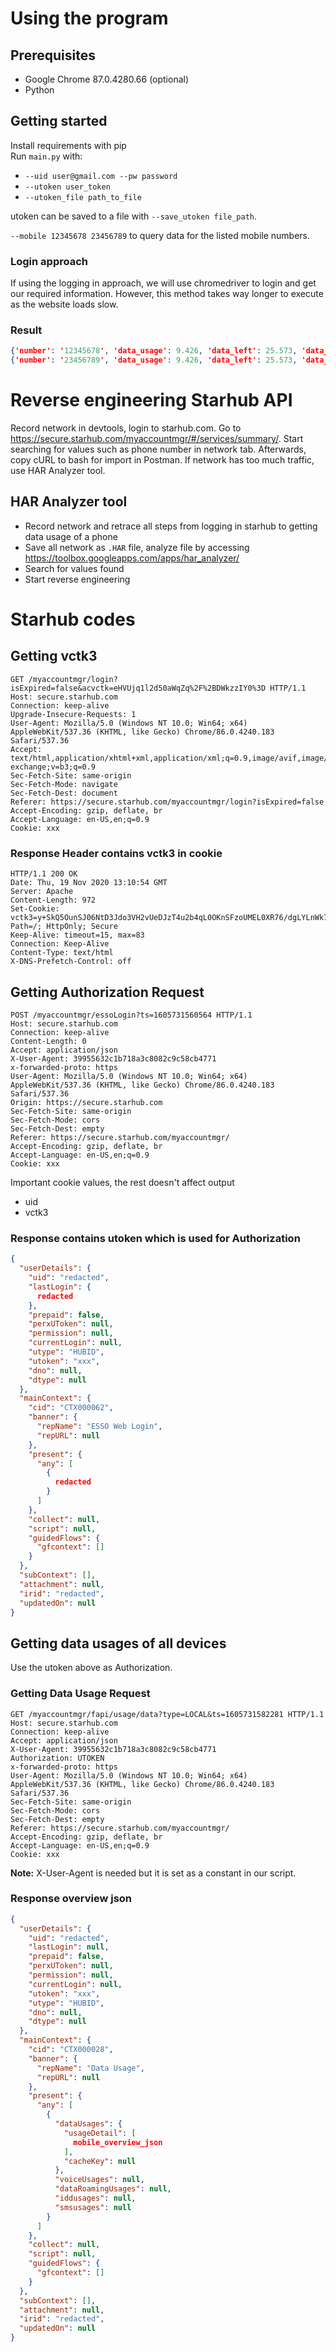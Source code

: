 # Using the program

## Prerequisites

* Google Chrome 87.0.4280.66 (optional)
* Python

## Getting started

Install requirements with pip  
Run `main.py` with:

* `--uid user@gmail.com --pw password`
* `--utoken user_token`
* `--utoken_file path_to_file`

utoken can be saved to a file with `--save_utoken file_path`.

`--mobile 12345678 23456789` to query data for the listed mobile numbers.

### Login approach
If using the logging in approach, we will use chromedriver to login and get our required information. However, this method takes way longer to execute as the website loads slow.

### Result
```json
{'number': '12345678', 'data_usage': 9.426, 'data_left': 25.573, 'data_total': 35.0}
{'number': '23456789', 'data_usage': 9.426, 'data_left': 25.573, 'data_total': 35.0}
```


# Reverse engineering Starhub API

Record network in devtools, login to starhub.com. Go to https://secure.starhub.com/myaccountmgr/#/services/summary/. Start searching for values such as phone number in network tab. Afterwards, copy cURL to bash for import in Postman. If network has too much traffic, use HAR Analyzer tool.

## HAR Analyzer tool

* Record network and retrace all steps from logging in starhub to getting data usage of a phone
* Save all network as `.HAR` file, analyze file by accessing https://toolbox.googleapps.com/apps/har_analyzer/
* Search for values found
* Start reverse engineering

# Starhub codes

## Getting vctk3
```
GET /myaccountmgr/login?isExpired=false&acvctk=eHVUjq1l2d50aWqZq%2F%2BDWkzzIY0%3D HTTP/1.1
Host: secure.starhub.com
Connection: keep-alive
Upgrade-Insecure-Requests: 1
User-Agent: Mozilla/5.0 (Windows NT 10.0; Win64; x64) AppleWebKit/537.36 (KHTML, like Gecko) Chrome/86.0.4240.183 Safari/537.36
Accept: text/html,application/xhtml+xml,application/xml;q=0.9,image/avif,image/webp,image/apng,*/*;q=0.8,application/signed-exchange;v=b3;q=0.9
Sec-Fetch-Site: same-origin
Sec-Fetch-Mode: navigate
Sec-Fetch-Dest: document
Referer: https://secure.starhub.com/myaccountmgr/login?isExpired=false
Accept-Encoding: gzip, deflate, br
Accept-Language: en-US,en;q=0.9
Cookie: xxx
```

### Response Header contains vctk3 in cookie

```
HTTP/1.1 200 OK
Date: Thu, 19 Nov 2020 13:10:54 GMT
Server: Apache
Content-Length: 972
Set-Cookie: vctk3=y+SkQ5OunSJ06NtD3Jdo3VH2vUeDJzT4u2b4qL0OKnSFzoUMEL0XR76/dgLYLnWk7HKNLSHOR0WU46IbqbzHZymgbyu+DH/Zi+lnefSoB9AK9m3+uTG9I7ZQLSOhbU/RnTkYpNtijLoGtlwJjqLz+r8fI5bhHksptqDGPcn0NSUAM60BPDSzDGTTMILMjVa42evF0BSBYzsbIQn+5nL1HafgxETg7kCnGlz/54FdHtvbFqHrfMw/+SiujvIArbVDWZaaj0lSSYoh0htcAJBwmrbKRsgXmg74iIQfNyK+6BPhzfK2uIntPEbXVwyttP1Ygic6Dd69l6BD4YWDKGrrWoTCz6d7PueAOtE5N0L3APW+U4+sCAN3aC3k7J+7JM3B4hJKHSgRxuCfxNdbnEGHwMYa+5zuuVhbo0p8+73G5fy1DkzID6FGzl/xsMuKqfQo; Path=/; HttpOnly; Secure
Keep-Alive: timeout=15, max=83
Connection: Keep-Alive
Content-Type: text/html
X-DNS-Prefetch-Control: off
```

## Getting Authorization Request
```
POST /myaccountmgr/essoLogin?ts=1605731560564 HTTP/1.1
Host: secure.starhub.com
Connection: keep-alive
Content-Length: 0
Accept: application/json
X-User-Agent: 39955632c1b718a3c8082c9c58cb4771
x-forwarded-proto: https
User-Agent: Mozilla/5.0 (Windows NT 10.0; Win64; x64) AppleWebKit/537.36 (KHTML, like Gecko) Chrome/86.0.4240.183 Safari/537.36
Origin: https://secure.starhub.com
Sec-Fetch-Site: same-origin
Sec-Fetch-Mode: cors
Sec-Fetch-Dest: empty
Referer: https://secure.starhub.com/myaccountmgr/
Accept-Encoding: gzip, deflate, br
Accept-Language: en-US,en;q=0.9
Cookie: xxx
```

Important cookie values, the rest doesn't affect output

* uid
* vctk3

### Response contains utoken which is used for Authorization
```json
{
  "userDetails": {
    "uid": "redacted",
    "lastLogin": {
      redacted
    },
    "prepaid": false,
    "perxUToken": null,
    "permission": null,
    "currentLogin": null,
    "utype": "HUBID",
    "utoken": "xxx",
    "dno": null,
    "dtype": null
  },
  "mainContext": {
    "cid": "CTX000062",
    "banner": {
      "repName": "ESSO Web Login",
      "repURL": null
    },
    "present": {
      "any": [
        {
          redacted
        }
      ]
    },
    "collect": null,
    "script": null,
    "guidedFlows": {
      "gfcontext": []
    }
  },
  "subContext": [],
  "attachment": null,
  "irid": "redacted",
  "updatedOn": null
}
```

## Getting data usages of all devices
Use the utoken above as Authorization.

### Getting Data Usage Request
```
GET /myaccountmgr/fapi/usage/data?type=LOCAL&ts=1605731582281 HTTP/1.1
Host: secure.starhub.com
Connection: keep-alive
Accept: application/json
X-User-Agent: 39955632c1b718a3c8082c9c58cb4771
Authorization: UTOKEN
x-forwarded-proto: https
User-Agent: Mozilla/5.0 (Windows NT 10.0; Win64; x64) AppleWebKit/537.36 (KHTML, like Gecko) Chrome/86.0.4240.183 Safari/537.36
Sec-Fetch-Site: same-origin
Sec-Fetch-Mode: cors
Sec-Fetch-Dest: empty
Referer: https://secure.starhub.com/myaccountmgr/
Accept-Encoding: gzip, deflate, br
Accept-Language: en-US,en;q=0.9
Cookie: xxx
```

**Note:** X-User-Agent is needed but it is set as a constant in our script.

### Response overview json
```json
{
  "userDetails": {
    "uid": "redacted",
    "lastLogin": null,
    "prepaid": false,
    "perxUToken": null,
    "permission": null,
    "currentLogin": null,
    "utoken": "xxx",
    "utype": "HUBID",
    "dno": null,
    "dtype": null
  },
  "mainContext": {
    "cid": "CTX000028",
    "banner": {
      "repName": "Data Usage",
      "repURL": null
    },
    "present": {
      "any": [
        {
          "dataUsages": {
            "usageDetail": [
              mobile_overview_json
            ],
            "cacheKey": null
          },
          "voiceUsages": null,
          "dataRoamingUsages": null,
          "iddusages": null,
          "smsusages": null
        }
      ]
    },
    "collect": null,
    "script": null,
    "guidedFlows": {
      "gfcontext": []
    }
  },
  "subContext": [],
  "attachment": null,
  "irid": "redacted",
  "updatedOn": null
}
```
